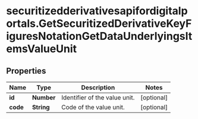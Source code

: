 # securitizedderivativesapifordigitalportals.GetSecuritizedDerivativeKeyFiguresNotationGetDataUnderlyingsItemsValueUnit

## Properties

Name | Type | Description | Notes
------------ | ------------- | ------------- | -------------
**id** | **Number** | Identifier of the value unit. | [optional] 
**code** | **String** | Code of the value unit. | [optional] 


